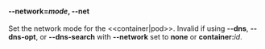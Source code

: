 #### **--network**=*mode*, **--net**

Set the network mode for the <<container|pod>>. Invalid if using **--dns**, **--dns-opt**, or **--dns-search** with **--network** set to **none** or **container:**_id_.
